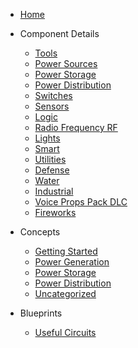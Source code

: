 
- [ Home ]( index.html )
- Component Details
	- [ Tools ]( tools.html )
	- [ Power Sources ]( sources.html )
	- [ Power Storage ]( storage.html )
	- [ Power Distribution ]( distribution.html )
	- [ Switches ]( switch.html )
	- [ Sensors ]( sensor.html )
	- [ Logic ]( logic.html )
	- [ Radio Frequency RF ]( rf.html )
	- [ Lights ]( light.html )
	- [ Smart ]( smart.html )
	- [ Utilities ]( utils.html )
	- [ Defense ]( defense.html )
	- [ Water ]( water.html )
	- [ Industrial ]( industrial.html )
	- [ Voice Props Pack DLC ]( voiceDLC.html )
	- [ Fireworks ]( fireworks.html )  

- Concepts  
	- [Getting Started]( gettingstarted.html )
	- [Power Generation]( powergeneration.html )
	- [Power Storage]( powerstorage.html )
	- [Power Distribution]( powerdistribution.html )
	- [Uncategorized]( uncategorizedconcepts.html )

- Blueprints
	- [Useful Circuits]( usefulcircuits.html )
